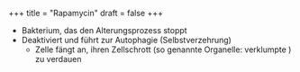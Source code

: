 +++
title = "Rapamycin"
draft = false
+++

-   Bakterium, das den Alterungsprozess stoppt
-   Deaktiviert und führt zur Autophagie (Selbstverzehrung)
    -   Zelle fängt an, ihren Zellschrott (so genannte Organelle: verklumpte ) zu verdauen